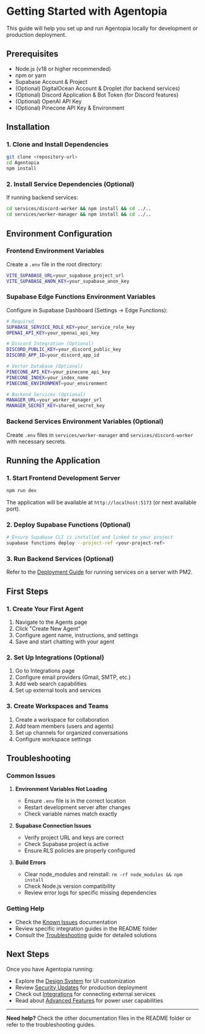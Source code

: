 # Getting Started with Agentopia

This guide will help you set up and run Agentopia locally for development or production deployment.

## Prerequisites

- Node.js (v18 or higher recommended)
- npm or yarn
- Supabase Account & Project
- (Optional) DigitalOcean Account & Droplet (for backend services)
- (Optional) Discord Application & Bot Token (for Discord features)
- (Optional) OpenAI API Key
- (Optional) Pinecone API Key & Environment

## Installation

### 1. Clone and Install Dependencies

```bash
git clone <repository-url>
cd Agentopia
npm install
```

### 2. Install Service Dependencies (Optional)

If running backend services:

```bash
cd services/discord-worker && npm install && cd ../..
cd services/worker-manager && npm install && cd ../..
```

## Environment Configuration

### Frontend Environment Variables

Create a `.env` file in the root directory:

```bash
VITE_SUPABASE_URL=your_supabase_project_url
VITE_SUPABASE_ANON_KEY=your_supabase_anon_key
```

### Supabase Edge Functions Environment Variables

Configure in Supabase Dashboard (Settings → Edge Functions):

```bash
# Required
SUPABASE_SERVICE_ROLE_KEY=your_service_role_key
OPENAI_API_KEY=your_openai_api_key

# Discord Integration (Optional)
DISCORD_PUBLIC_KEY=your_discord_public_key
DISCORD_APP_ID=your_discord_app_id

# Vector Database (Optional)
PINECONE_API_KEY=your_pinecone_api_key
PINECONE_INDEX=your_index_name
PINECONE_ENVIRONMENT=your_environment

# Backend Services (Optional)
MANAGER_URL=your_worker_manager_url
MANAGER_SECRET_KEY=shared_secret_key
```

### Backend Services Environment Variables (Optional)

Create `.env` files in `services/worker-manager` and `services/discord-worker` with necessary secrets.

## Running the Application

### 1. Start Frontend Development Server

```bash
npm run dev
```

The application will be available at `http://localhost:5173` (or next available port).

### 2. Deploy Supabase Functions (Optional)

```bash
# Ensure Supabase CLI is installed and linked to your project
supabase functions deploy --project-ref <your-project-ref>
```

### 3. Run Backend Services (Optional)

Refer to the [Deployment Guide](deployment.md) for running services on a server with PM2.

## First Steps

### 1. Create Your First Agent

1. Navigate to the Agents page
2. Click "Create New Agent"
3. Configure agent name, instructions, and settings
4. Save and start chatting with your agent

### 2. Set Up Integrations (Optional)

1. Go to Integrations page
2. Configure email providers (Gmail, SMTP, etc.)
3. Add web search capabilities
4. Set up external tools and services

### 3. Create Workspaces and Teams

1. Create a workspace for collaboration
2. Add team members (users and agents)
3. Set up channels for organized conversations
4. Configure workspace settings

## Troubleshooting

### Common Issues

1. **Environment Variables Not Loading**
   - Ensure `.env` file is in the correct location
   - Restart development server after changes
   - Check variable names match exactly

2. **Supabase Connection Issues**
   - Verify project URL and keys are correct
   - Check Supabase project is active
   - Ensure RLS policies are properly configured

3. **Build Errors**
   - Clear node_modules and reinstall: `rm -rf node_modules && npm install`
   - Check Node.js version compatibility
   - Review error logs for specific missing dependencies

### Getting Help

- Check the [Known Issues](known-issues.md) documentation
- Review specific integration guides in the README folder
- Consult the [Troubleshooting](troubleshooting.md) guide for detailed solutions

## Next Steps

Once you have Agentopia running:

- Explore the [Design System](design-system.md) for UI customization
- Review [Security Updates](security-updates.md) for production deployment
- Check out [Integrations](integrations.md) for connecting external services
- Read about [Advanced Features](advanced-features.md) for power user capabilities

---

**Need help?** Check the other documentation files in the README folder or refer to the troubleshooting guides.
